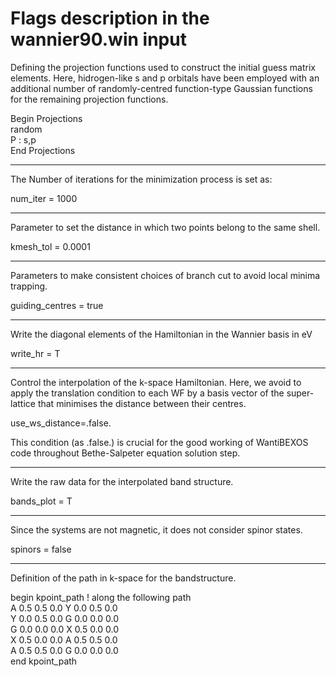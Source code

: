 # Flags description in the wannier90.win input
Defining the projection functions used to construct the initial guess matrix elements. Here, hidrogen-like s and p orbitals have been employed with an additional number of randomly-centred function-type Gaussian functions for the remaining projection functions.

Begin Projections \
random \
P :  s,p\
End Projections

___________________________________________________________________________________________________________________
The Number of iterations for the minimization process is set as:

num_iter = 1000

___________________________________________________________________________________________________________________
Parameter to set the distance in which two points belong to the same shell.

kmesh_tol = 0.0001

___________________________________________________________________________________________________________________
Parameters to make consistent choices of branch cut to avoid local minima trapping. 

guiding_centres = true

___________________________________________________________________________________________________________________
Write the diagonal elements of the Hamiltonian in the Wannier basis in eV 

write_hr = T

___________________________________________________________________________________________________________________
Control the interpolation of the k-space Hamiltonian. Here, we avoid to apply the translation condition to each WF by a basis vector of the super-lattice that minimises the distance between their centres.

use_ws_distance=.false.

This condition (as .false.) is crucial for the good working of WantiBEXOS code throughout Bethe-Salpeter equation solution step.

___________________________________________________________________________________________________________________
Write the raw data for the interpolated band structure.

bands_plot = T

___________________________________________________________________________________________________________________
Since the systems are not magnetic, it does not consider spinor states.

spinors = false

___________________________________________________________________________________________________________________
Definition of the path in k-space for the bandstructure.

begin kpoint_path ! along the following path\
A 0.5 0.5 0.0  Y 0.0 0.5 0.0\
Y 0.0 0.5 0.0  G 0.0 0.0 0.0\
G 0.0 0.0 0.0  X 0.5 0.0 0.0\
X 0.5 0.0 0.0  A 0.5 0.5 0.0\
A 0.5 0.5 0.0  G 0.0 0.0 0.0\
end kpoint_path
